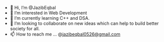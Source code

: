 - 👋 Hi, I’m @JazibEqbal
- 👀 I’m interested in Web Development
- 🌱 I’m currently learning C++ and DSA.
- 💞️ I’m looking to collaborate on new ideas which can help to build better society for all.
- 📫 How to reach me ... @jazibeqbal0526@gmail.com

<!---
JazibEqbal/JazibEqbal is a ✨ special ✨ repository because its `README.md` (this file) appears on your GitHub profile.
You can click the Preview link to take a look at your changes.
--->
